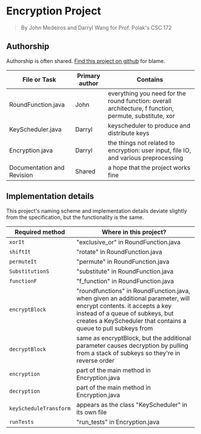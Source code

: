 # Encryption Project

> By John Medeiros and Darryl Wang for Prof. Polak's CSC 172

## Authorship

Authorship is often shared. [Find this project on github](https://github.com/Tridwoxi/Encryption) for blame.

| File or Task       | Primary author   | Contains                   |
| ------------------ | ---------------- | -------------------------- |
| RoundFunction.java | John             | everything you need for the round function: overall architecture, f function, permute, substitute, xor | 
| KeyScheduler.java  | Darryl           | keyscheduler to produce and distribute keys | 
| Encryption.java    | Darryl           | the things not related to encryption: user input, file IO, and various preprocessing | 
| Documentation and Revision | Shared   | a hope that the project works fine | 

## Implementation details

This project's naming scheme and implementation details deviate slightly from the specification, but the functionality is the same.

| Required method   | Where in this project?                        |
| ----------------- | --------------------------------------------- |
| `xorIt`           | "exclusive_or" in RoundFunction.java          |
|  `shiftIt`        | "rotate" in RoundFunction.java                | 
| `permuteIt`       | "permute" in RoundFunction.java               | 
| `SubstitutionS`   | "substitute" in RoundFunction.java            | 
| `functionF`       | "f_function" in RoundFunction.java            | 
| `encryptBlock`    | "roundfunctions" in RoundFunction.java, when given an additional parameter, will encrypt contents. it accepts a key instead of a queue of subkeys, but creates a KeyScheduler that contains a queue to pull subkeys from | 
| `decryptBlock`    | same as encryptBlock, but the additional parameter causes decryption by pulling from a stack of subkeys so they're in reverse order | 
| `encryption`      | part of the main method in Encryption.java    | 
| `decryption`      | part of the main method in Encryption.java    | 
| `keyScheduleTransform`| appears as the class "KeyScheduler" in its own file | 
| `runTests`        | "run_tests" in Encryption.java                |

